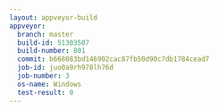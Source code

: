```yaml
---
layout: appveyor-build
appveyor:
  branch: master
  build-id: 51303507
  build-number: 801
  commit: b668083bd146902cac87fb50d90c7db1784cead7
  job-id: juo0a9rh978lh76d
  job-number: 3
  os-name: Windows
  test-result: 0
---
```

